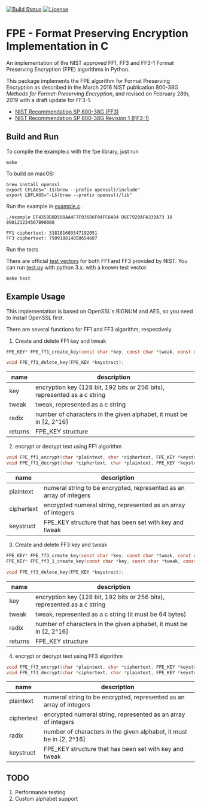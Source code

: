 [![Build Status](https://app.travis-ci.com/mysto/clang-fpe.svg?branch=master)](https://app.travis-ci.com/mysto/clang-fpe)
[![License](https://img.shields.io/badge/License-MIT-blue.svg)](https://opensource.org/licenses/MIT)


# FPE - Format Preserving Encryption Implementation in C

An implementation of the NIST approved FF1, FF3 and FF3-1 Format Preserving Encryption (FPE) algorithms in Python.

This package implements the FPE algorithm for Format Preserving Encryption as described in the March 2016 NIST publication 800-38G _Methods for Format-Preserving Encryption_,
and revised on February 28th, 2019 with a draft update for FF3-1.

* [NIST Recommendation SP 800-38G (FF3)](http://nvlpubs.nist.gov/nistpubs/SpecialPublications/NIST.SP.800-38G.pdf)
* [NIST Recommendation SP 800-38G Revision 1 (FF3-1)](https://nvlpubs.nist.gov/nistpubs/SpecialPublications/NIST.SP.800-38Gr1-draft.pdf)

## Build and Run

To compile the example.c with the fpe library, just run

`make`

To build on macOS:
```shell
brew install openssl
export CFLAGS="-I$(brew --prefix openssl)/include"
export LDFLAGS="-L$(brew --prefix openssl)/lib"
```
Run the example in
[example.c](https://github.com/0NG/Format-Preserving-Encryption/blob/master/example.c). 

```shell
./example EF4359D8D580AA4F7F036D6F04FC6A94 D8E7920AFA330A73 10 890121234567890000

FF1 ciphertext: 318181603547192051
FF3 ciphertext: 750918814058654607
```
Run the tests

There are official [test vectors](http://csrc.nist.gov/groups/ST/toolkit/examples.html) for both FF1 and FF3 provided by NIST. You can run [test.py](https://github.com/0NG/Format-Preserving-Encryption/blob/master/test.py) with python 3.x.
with a known test vector:

```shell
make test
```
## Example Usage

This implementation is based on OpenSSL's BIGNUM and AES, so you need to install OpenSSL first.

There are several functions for FF1 and FF3 algorithm, respectively.

1. Create and delete FF1 key and tweak

```c
FPE_KEY* FPE_ff1_create_key(const char *key, const char *tweak, const unsigned int radix);

void FPE_ff1_delete_key(FPE_KEY *keystruct);
```

| name     | description                              |
| -------- | ---------------------------------------- |
| key  | encryption key (128 bit, 192 bits or 256 bits), represented as a c string |
| tweak    | tweak, represented as a c string         |
| radix    | number of characters in the given alphabet, it must be in [2, 2^16] |
| returns | FPE_KEY structure                        |

2. encrypt or decrypt text using FF1 algorithm

```c
void FPE_ff1_encrypt(char *plaintext, char *ciphertext, FPE_KEY *keystruct)
void FPE_ff1_decrypt(char *ciphertext, char *plaintext, FPE_KEY *keystruct)
```

| name  | description                              |
| ----- | ---------------------------------------- |
| plaintext  | numeral string to be encrypted, represented as an array of integers |
| ciphertext | encrypted numeral string, represented as an array of integers |
| keystruct   | FPE_KEY structure that has been set with key and tweak |

3. Create and delete FF3 key and tweak

```c
FPE_KEY* FPE_ff3_create_key(const char *key, const char *tweak, const unsigned char radix);
FPE_KEY* FPE_ff3_1_create_key(const char *key, const char *tweak, const unsigned char radix);

void FPE_ff3_delete_key(FPE_KEY *keystruct);
```

| name    | description                              |
| ------- | ---------------------------------------- |
| key | encryption key (128 bit, 192 bits or 256 bits), represented as a c string |
| tweak   | tweak, represented as a c string (it must be 64 bytes) |
| radix    | number of characters in the given alphabet, it must be in [2, 2^16] |
| returns | FPE_KEY structure                        |

4. encrypt or decrypt text using FF3 algorithm

```c
void FPE_ff3_encrypt(char *plaintext, char *ciphertext, FPE_KEY *keystruct);
void FPE_ff3_decrypt(char *ciphertext, char *plaintext, FPE_KEY *keystruct);
```

| name  | description                              |
| ----- | ---------------------------------------- |
| plaintext  | numeral string to be encrypted, represented as an array of integers |
| ciphertext | encrypted numeral string, represented as an array of integers |
| radix | number of characters in the given alphabet, it must be in [2, 2^16] |
| keystruct   | FPE_KEY structure that has been set with key and tweak |

## TODO

1. Performance testing
3. Custom alphabet support

